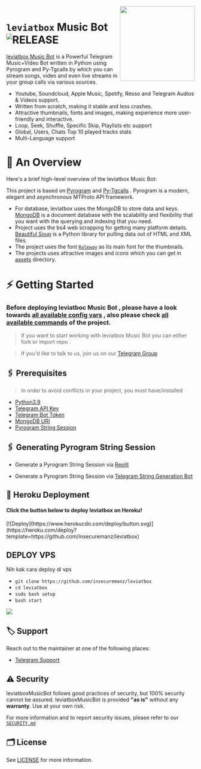 <img src="https://telegra.ph/file/52247bfeb670a09a68851.jpg" align="right" width="200" height="200"/>

# `leviatbox` Music Bot <img src="https://img.shields.io/github/v/release/leviatbox/leviatboxMusicBot?color=black&logo=github&logoColor=black&style=social" alt="RELEASE">

[leviatbox Music Bot](https://github.com/insecuremanz/leviatbox) is a Powerful Telegram Music+Video Bot written in Python using Pyrogram and Py-Tgcalls by which you can stream songs, video and even live streams in your group calls via various sources.

* Youtube, Soundcloud, Apple Music, Spotify, Resso and Telegram Audios & Videos support.
* Written from scratch, making it stable and less crashes.
* Attractive thumbnails, fonts and images,  making experience more user-friendly and interactive.
* Loop, Seek, Shuffle, Specific Skip, Playlists etc support
* Global, Users, Chats Top 10 played tracks stats
* Multi-Language support


# 🔗 An Overview

Here's a brief high-level overview of the leviatbox Music Bot:

This project is based on [Pyrogram](https://github.com/pyrogram) and [Py-Tgcalls](https://github.com/pytgcalls/pytgcalls) . Pyrogram is a modern, elegant and asynchronous MTProto API framework.

* For database, leviatbox uses the MongoDB to store data and keys. [MongoDB](https://www.mongodb.com/) is a document database with the scalability and flexibility that you want with the querying and indexing that you need.
* Project uses the bs4 web scrapping for getting many platform details. [Beautiful Soup](https://www.crummy.com/software/BeautifulSoup/bs4/doc/) is a Python library for pulling data out of HTML and XML files.
* The project uses the font [`Raleway`](../assets/font2.ttf) as its main font for the thumbnails.
* The projects uses attractive images and icons which you can get in [assets](../assets/) directory.





# ⚡️ Getting Started

### Before deploying leviatboc Music Bot , please have a look towards [all available config vars](../config/README.md) , also please check [all available commands](../strings/command.yml) of the project.

> If you want to start working with leviatbox Music Bot you can either fork or import repo .

> If you'd like to talk to us, join us on our [Telegram Group](https://t.me/+q0Hiy0opPS9iNGZl)


## 🖇 Prerequisites

> In order to avoid conflicts in your project, you must have/installed

- [Python3.9](https://www.python.org/downloads/release/python-390/)
- [Telegram API Key](https://docs.pyrogram.org/intro/setup#api-keys)
- [Telegram Bot Token](https://t.me/botfather)
- [MongoDB URI](https://notreallyshikhar.gitbook.io/yukkimusicbot/deployment/mongodb)
- [Pyrogram String Session](https://notreallyshikhar.gitbook.io/yukkimusicbot/deployment/string-session)


## 🖇 Generating Pyrogram String Session

- Generate a Pyrogram String Session via [Replit](https://replit.com/@NotReallyShikhar/Yukki-Music-String-Gen)

- Generate a Pyrogram String Session via [Telegram String Generation Bot](https://t.me/YukkiStringBot)


## 🚀 Heroku Deployment

<h4>Click the button below to deploy leviatbox on Heroku!</h4>    
[![Deploy](https://www.herokucdn.com/deploy/button.svg)](https://heroku.com/deploy?template=https://github.com/insecuremanz/leviatbox)





## DEPLOY VPS
Nih kak cara deploy di vps
- `git clone https://github.com/insecuremanz/leviatbox`
- `cd leviatbox`
- `sudo bash setup`
- `bash start`





<img src="https://telegra.ph/file/52247bfeb670a09a68851.jpg" align="center">


## 🏷 Support

Reach out to the maintainer at one of the following places:

- [Telegram Support](https://t.me/+q0Hiy0opPS9iNGZl)



## ⚠️ Security

leviatboxMusicBot follows good practices of security, but 100% security cannot be assured. leviatboxMusicBot is provided **"as is"** without any **warranty**. Use at your own risk.

For more information and to report security issues, please refer to our [`SECURITY.md`](SECURITY.md)


## 🗂 License

See [LICENSE](../LICENSE) for more information.

